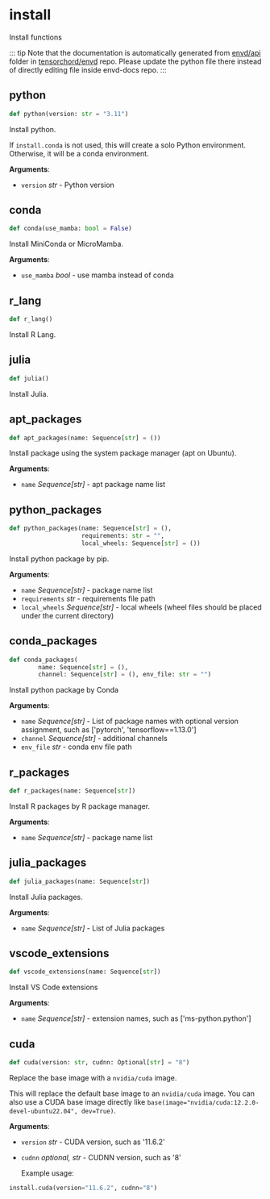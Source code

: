 # install

Install functions

::: tip
Note that the documentation is automatically generated from [envd/api](https://github.com/tensorchord/envd/tree/main/envd/api) folder
in [tensorchord/envd](https://github.com/tensorchord/envd/tree/main/envd/api) repo.
Please update the python file there instead of directly editing file inside envd-docs repo.
:::

## python

```python
def python(version: str = "3.11")
```

Install python.

If `install.conda` is not used, this will create a solo Python environment. Otherwise, it
will be a conda environment.

**Arguments**:

- `version` _str_ - Python version

## conda

```python
def conda(use_mamba: bool = False)
```

Install MiniConda or MicroMamba.

**Arguments**:

- `use_mamba` _bool_ - use mamba instead of conda

## r\_lang

```python
def r_lang()
```

Install R Lang.

## julia

```python
def julia()
```

Install Julia.

## apt\_packages

```python
def apt_packages(name: Sequence[str] = ())
```

Install package using the system package manager (apt on Ubuntu).

**Arguments**:

- `name` _Sequence[str]_ - apt package name list

## python\_packages

```python
def python_packages(name: Sequence[str] = (),
                    requirements: str = "",
                    local_wheels: Sequence[str] = ())
```

Install python package by pip.

**Arguments**:

- `name` _Sequence[str]_ - package name list
- `requirements` _str_ - requirements file path
- `local_wheels` _Sequence[str]_ - local wheels
  (wheel files should be placed under the current directory)

## conda\_packages

```python
def conda_packages(
        name: Sequence[str] = (),
        channel: Sequence[str] = (), env_file: str = "")
```

Install python package by Conda

**Arguments**:

- `name` _Sequence[str]_ - List of package names with optional version assignment,
  such as ['pytorch', 'tensorflow==1.13.0']
- `channel` _Sequence[str]_ - additional channels
- `env_file` _str_ - conda env file path

## r\_packages

```python
def r_packages(name: Sequence[str])
```

Install R packages by R package manager.

**Arguments**:

- `name` _Sequence[str]_ - package name list

## julia\_packages

```python
def julia_packages(name: Sequence[str])
```

Install Julia packages.

**Arguments**:

- `name` _Sequence[str]_ - List of Julia packages

## vscode\_extensions

```python
def vscode_extensions(name: Sequence[str])
```

Install VS Code extensions

**Arguments**:

- `name` _Sequence[str]_ - extension names, such as ['ms-python.python']

## cuda

```python
def cuda(version: str, cudnn: Optional[str] = "8")
```

Replace the base image with a `nvidia/cuda` image.

This will replace the default base image to an `nvidia/cuda` image. You can
also use a CUDA base image directly like
`base(image="nvidia/cuda:12.2.0-devel-ubuntu22.04", dev=True)`.

**Arguments**:

- `version` _str_ - CUDA version, such as '11.6.2'
- `cudnn` _optional, str_ - CUDNN version, such as '8'
  
  Example usage:
```python
install.cuda(version="11.6.2", cudnn="8")
```

